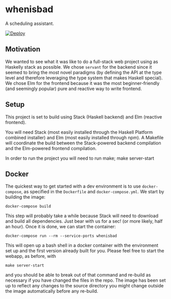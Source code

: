 # whenisbad
A scheduling assistant.


[![Deploy](https://www.herokucdn.com/deploy/button.svg)](https://heroku.com/deploy)

## Motivation
We wanted to see what it was like to do a full-stack web project using as Haskelly stack as possible. We chose `servant` for the backend since it seemed to bring the most novel paradigms (by defining the API at the type level and therefore leveraging the type system that makes Haskell special). We chose Elm for the frontend because it was the most beginner-friendly (and seemingly popular) pure and reactive way to write frontend.

## Setup
This project is set to build using Stack (Haskell backend) and Elm (reactive frontend).

You will need Stack (most easily installed through the Haskell Platform combined installer) and Elm (most easily installed through npm). A Makefile will coordinate the build between the Stack-powered backend compilation and the Elm-powered frontend compilation.

In order to run the project you will need to run
    make; make server-start

## Docker
The quickest way to get started with a dev environment is to use `docker-compose`, as specified in the `Dockerfile` and `docker-compose.yml`. We start by building the image:

    docker-compose build

This step will probably take a while because Stack will need to download and build all dependencies. Just bear with us for a sec! (or more likely, half an hour). Once it is done, we can start the container:

    docker-compose run --rm --service-ports whenisbad

This will open up a bash shell in a docker container with the environment set up and the first version already built for you. Please feel free to start the webapp, as before, with

    make server-start

and you should be able to break out of that command and re-build as necessary if you have changed the files in the repo. The image has been set up to reflect any changes to the source directory you might change outside the image automatically before any re-build.